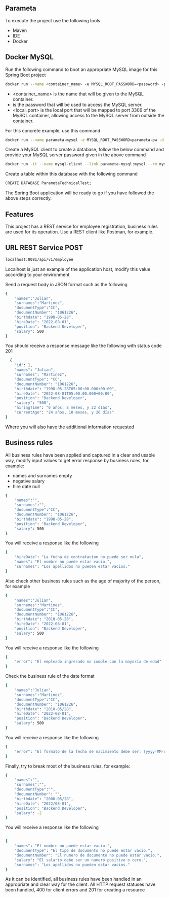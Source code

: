 ## Parameta
To execute the project use the following tools
- Maven
- IDE
- Docker
## Docker MySQL

Run the following command to boot an appropriate MySQL image for this Spring Boot project

```sh
docker run --name <container_name> -e MYSQL_ROOT_PASSWORD=<password> -p <local_port>:3306 -d mysql:latest
```
- <container_name> is the name that will be given to the MySQL container.
- <password> is the password that will be used to access the MySQL server.
- <local_port> is the local port that will be mapped to port 3306 of the MySQL container, allowing access to the MySQL server from outside the container.
    
For this concrete example, use this command
    
```sh
docker run --name parameta-mysql -e MYSQL_ROOT_PASSWORD=parameta-pw -d -p 3306:3306 mysql:latest
```
    
Create a MySQL client to create a database, follow the below command and provide your MySQL server password given in the above command

```sh
docker run -it --name mysql-client --link parameta-mysql:mysql --rm mysql:latest mysql -hmysql -uroot -p
```
Create a table within this database with the following command

```sh
CREATE DATABASE ParametaTechnicalTest;
```
The Spring Boot application will be ready to go if you have followed the above steps correctly.

## Features

This project has a REST service for employee registration, business rules are used for its operation. Use a REST client like Postman, for example.

## URL REST Service POST

```sh
localhost:8081/api/v1/employee
```
Localhost is just an example of the application host, modify this value according to your environment

Send a request body in JSON format such as the following
    
```sh
{
    "names":"Julian",
    "surnames":"Martinez",
    "documentType":"CC",
    "documentNumber": "1061226",
    "birthdate": "1998-05-28",
    "hireDate": "2022-08-01",
    "position": "Backend Developer",
    "salary": 500
}
```
You should receive a response message like the following with status code 201

```sh
  {
    "id": 1,
    "names": "Julian",
    "surnames": "Martinez",
    "documentType": "CC",
    "documentNumber": "1061226",
    "birthdate": "1998-05-28T05:00:00.000+00:00",
    "hireDate": "2022-08-01T05:00:00.000+00:00",
    "position": "Backend Developer",
    "salary": "500",
    "hiringTime": "0 años, 8 meses, y 22 días",
    "currentAge": "24 años, 10 meses, y 26 días"
}
```

Where you will also have the additional information requested

## Business rules

All business rules have been applied and captured in a clear and usable way, modify input values to get error response by business rules, for example:

- names and surnames empty
- negative salary
- hire date null

```sh
{
    "names":"",
    "surnames":"",
    "documentType":"CC",
    "documentNumber": "1061226",
    "birthdate": "1998-05-28",
    "position": "Backend Developer",
    "salary": 500
}
```

You will receive a response like the following

```sh
{
    "hireDate": "La fecha de contratacion no puede ser nula",
    "names": "El nombre no puede estar vacio.",
    "surnames": "Los apellidos no pueden estar vacios."
}
```

Also check other business rules such as the age of majority of the person, for example

```sh
{
    "names":"Julian",
    "surnames":"Martinez",
    "documentType":"CC",
    "documentNumber": "1061226",
    "birthdate": "2010-05-28",
    "hireDate": "2022-08-01",
    "position": "Backend Developer",
    "salary": 500
}
```

You will receive a response like the following
``` sh
{
    "error": "El empleado ingresado no cumple con la mayoría de edad"
}
```

Check the business rule of the date format

```sh
{
    "names":"Julian",
    "surnames":"Martinez",
    "documentType":"CC",
    "documentNumber": "1061226",
    "birthdate": "2010-05/28",
    "hireDate": "2022-08-01",
    "position": "Backend Developer",
    "salary": 500
}
```

You will receive a response like the following

```sh
{
    "error": "El formato de la fecha de nacimiento debe ser: (yyyy-MM-dd)"
}
```

Finally, try to break most of the business rules, for example:

```sh
{
    "names":"",
    "surnames":"",
    "documentType":"",
    "documentNumber": "",
    "birthdate": "2000-05/28",
    "hireDate": "2022/08-01",
    "position": "Backend Developer",
    "salary": -2
}
```

You will receive a response like the following

```sh

{
    "names": "El nombre no puede estar vacio.",
    "documentType": "El tipo de documento no puede estar vacio.",
    "documentNumber": "El numero de documento no puede estar vacio.",
    "salary": "El salario debe ser un numero positivo o cero.",
    "surnames": "Los apellidos no pueden estar vacios."
}

```
As it can be identified, all business rules have been handled in an appropriate and clear way for the client. All HTTP request statuses have been handled, 400 for client errors and 201 for creating a resource

